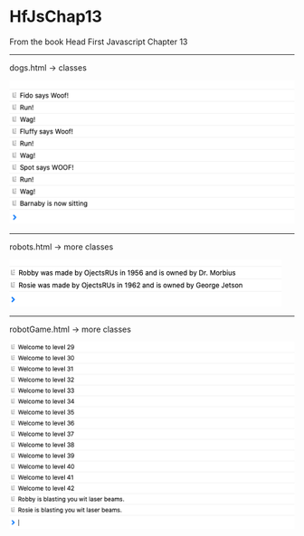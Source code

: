 # HfJsChap13

From the book Head First Javascript Chapter 13

______________________________________________


dogs.html -> classes

![dog output](dog.png)

______________________________________________


robots.html -> more classes

![robot output](robot.png)

______________________________________________


robotGame.html -> more classes

![robotGame output](RobotGame.png)